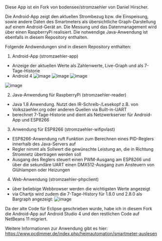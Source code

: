Diese App ist ein Fork von bodensee/stromzaehler von Daniel Hirscher.

Die Android-App zeigt den aktuellen Strombezug bzw. die Einspeisung, sowie andere Daten des Smartmeters als übersichtliche Graph-Darstellung auf einem Android-Gerät an. Die Messung und das Datenmanagement wird über einen RaspberryPi realisiert. Die notwendige Java-Anwendung ist ebenfalls in diesem Repository enthalten.

Folgende Andwendungen sind in diesem Repository enthalten:
1. Android-App (stromzaehler-app)
  - Anzeige der aktuellen Werte als Zahlenwerte, Live-Graph und als 7-Tage-Historie
  - Android 4
![image](https://user-images.githubusercontent.com/9845353/114463556-dbf44680-9be4-11eb-9e46-13ee6c282f7a.png)
![image](https://user-images.githubusercontent.com/9845353/114463572-deef3700-9be4-11eb-8718-5b3d537d3168.png)
![image](https://user-images.githubusercontent.com/9845353/114463581-e1ea2780-9be4-11eb-889f-b807155ff52a.png)

![image](https://user-images.githubusercontent.com/9845353/114463513-ce3ec100-9be4-11eb-93cf-e25ac877e53a.png)

2. Java-Anwendung für RaspberryPi (stromzaehler-reader)
  - Java 1.8 Anwendung. Nutzt den IR-Schreib-/Lesekopf z.B. von Volkszaehler.org oder anderen Quellen via Built-in-UART
  - berechnet 7-Tage-Historie und dient als Netzwerkserver für Android-App und ESP8266
3. Anwendung für ESP8266 (stromzaehler-wifipvlast)
  - ESP8266-Anwendung ruft Funktion zum Berechnen eines PID-Reglers innerhalb des Java-Servers auf
  - Regler nimmt als Sollwert die gewünschte Leistung an, die in Richtung Stromnetz übertragen werden soll
  - Ausgang des Reglers steuert einen PWM-Ausgang am ESP8266 und über die sekundäre UART einen DMX512-Ausgang zum Ansteuern von Glühlampen oder Heizungen
4. Web-Anwendung (stromzaehler-phpclient)
  - über beliebige Webbrowser werden die wichtigsten Werte angezeigt
  - via Chartjs wird zudem die 7-Tage-History für 1.8.0 und 2.8.0 als Bargraph angezeigt:
![image](https://user-images.githubusercontent.com/9845353/114463354-9e8fb900-9be4-11eb-96b6-07cbc800753c.png)


Da der alte Code für Eclipse geschrieben wurde, habe ich in diesem Fork die Android-App auf Android Studio 4 und den restlichen Code auf NetBeans 11 migriert.

Weitere Informationen zur Anwendung gibt es hier: https://www.pcdimmer.de/index.php/heimautomation/smartmeter-auslesen
